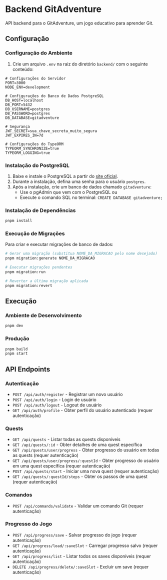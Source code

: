 # Backend GitAdventure

API backend para o GitAdventure, um jogo educativo para aprender Git.

## Configuração

### Configuração do Ambiente

1. Crie um arquivo `.env` na raiz do diretório `backend/` com o seguinte conteúdo:

```
# Configurações do Servidor
PORT=3000
NODE_ENV=development

# Configurações do Banco de Dados PostgreSQL
DB_HOST=localhost
DB_PORT=5432
DB_USERNAME=postgres
DB_PASSWORD=postgres
DB_DATABASE=gitadventure

# Segurança
JWT_SECRET=sua_chave_secreta_muito_segura
JWT_EXPIRES_IN=7d

# Configurações do TypeORM
TYPEORM_SYNCHRONIZE=true
TYPEORM_LOGGING=true
```

### Instalação do PostgreSQL

1. Baixe e instale o PostgreSQL a partir do [site oficial](https://www.postgresql.org/download/).
2. Durante a instalação, defina uma senha para o usuário `postgres`.
3. Após a instalação, crie um banco de dados chamado `gitadventure`:
   - Use o pgAdmin que vem com o PostgreSQL ou
   - Execute o comando SQL no terminal: `CREATE DATABASE gitadventure;`

### Instalação de Dependências

```bash
pnpm install
```

### Execução de Migrações

Para criar e executar migrações de banco de dados:

```bash
# Gerar uma migração (substitua NOME_DA_MIGRACAO pelo nome desejado)
pnpm migration:generate NOME_DA_MIGRACAO

# Executar migrações pendentes
pnpm migration:run

# Reverter a última migração aplicada
pnpm migration:revert
```

## Execução

### Ambiente de Desenvolvimento

```bash
pnpm dev
```

### Produção

```bash
pnpm build
pnpm start
```

## API Endpoints

### Autenticação

- `POST /api/auth/register` - Registrar um novo usuário
- `POST /api/auth/login` - Login de usuário
- `POST /api/auth/logout` - Logout de usuário
- `GET /api/auth/profile` - Obter perfil do usuário autenticado (requer autenticação)

### Quests

- `GET /api/quests` - Listar todas as quests disponíveis
- `GET /api/quests/:id` - Obter detalhes de uma quest específica
- `GET /api/quests/user/progress` - Obter progresso do usuário em todas as quests (requer autenticação)
- `GET /api/quests/user/progress/:questId` - Obter progresso do usuário em uma quest específica (requer autenticação)
- `POST /api/quests/start` - Iniciar uma nova quest (requer autenticação)
- `GET /api/quests/:questId/steps` - Obter os passos de uma quest (requer autenticação)

### Comandos

- `POST /api/commands/validate` - Validar um comando Git (requer autenticação)

### Progresso do Jogo

- `POST /api/progress/save` - Salvar progresso do jogo (requer autenticação)
- `GET /api/progress/load/:saveSlot` - Carregar progresso salvo (requer autenticação)
- `GET /api/progress/list` - Listar todos os saves disponíveis (requer autenticação)
- `DELETE /api/progress/delete/:saveSlot` - Excluir um save (requer autenticação) 